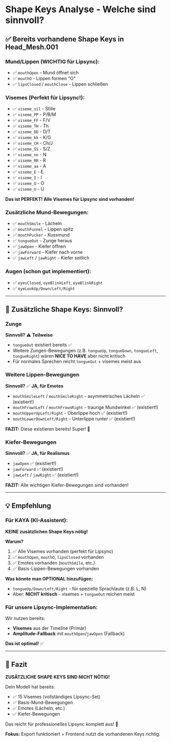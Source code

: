 # Shape Keys Analyse - Welche sind sinnvoll?

## ✅ Bereits vorhandene Shape Keys in Head_Mesh.001

### Mund/Lippen (WICHTIG für Lipsync):
- ✅ `mouthOpen` - Mund öffnet sich
- ✅ `mouthO` - Lippen formen "O"
- ✅ `lipsClosed` / `mouthClose` - Lippen schließen

### Visemes (Perfekt für Lipsync!):
- ✅ `viseme_sil` - Stille
- ✅ `viseme_PP` - P/B/M
- ✅ `viseme_FF` - F/V
- ✅ `viseme_TH` - Th
- ✅ `viseme_DD` - D/T
- ✅ `viseme_kk` - K/G
- ✅ `viseme_CH` - Ch/J
- ✅ `viseme_SS` - S/Z
- ✅ `viseme_nn` - N
- ✅ `viseme_RR` - R
- ✅ `viseme_aa` - A
- ✅ `viseme_E` - E
- ✅ `viseme_I` - I
- ✅ `viseme_O` - O
- ✅ `viseme_U` - U

**Das ist PERFEKT! Alle Visemes für Lipsync sind vorhanden!**

### Zusätzliche Mund-Bewegungen:
- ✅ `mouthSmile` - Lächeln
- ✅ `mouthFunnel` - Lippen spitz
- ✅ `mouthPucker` - Kussmund
- ✅ `tongueOut` - Zunge heraus
- ✅ `jawOpen` - Kiefer öffnen
- ✅ `jawForward` - Kiefer nach vorne
- ✅ `jawLeft` / `jawRight` - Kiefer seitlich

### Augen (schon gut implementiert):
- ✅ `eyesClosed`, `eyeBlinkLeft`, `eyeBlinkRight`
- ✅ `eyeLookUp/Down/Left/Right`

---

## 🤔 Zusätzliche Shape Keys: Sinnvoll?

### **Zunge**
**Sinnvoll?** ⚠️ **Teilweise**
- `tongueOut` existiert bereits ✅
- Weitere Zungen-Bewegungen (z.B. `tongueUp`, `tongueDown`, `tongueLeft`, `tongueRight`) wären **NICE TO HAVE** aber nicht kritisch
- Für normales Sprechen reicht `tongueOut` + visemes meist aus

### **Weitere Lippen-Bewegungen**
**Sinnvoll?** ✅ **JA, für Emotes**
- `mouthSmileLeft` / `mouthSmileRight` - asymmetrisches Lächeln ✅ (existiert!)
- `mouthFrownLeft` / `mouthFrownRight` - traurige Mundwinkel ✅ (existiert!)
- `mouthUpperUpLeft/Right` - Oberlippe hoch ✅ (existiert!)
- `mouthLowerDownLeft/Right` - Unterlippe runter ✅ (existiert!)

**FAZIT:** Diese existieren bereits! Super! 🎉

### **Kiefer-Bewegungen**
**Sinnvoll?** ✅ **JA, für Realismus**
- `jawOpen` ✅ (existiert!)
- `jawForward` ✅ (existiert!)
- `jawLeft` / `jawRight` ✅ (existiert!)

**FAZIT:** Alle wichtigen Kiefer-Bewegungen sind vorhanden!

---

## 💡 Empfehlung

### **Für KAYA (KI-Assistent):**
**KEINE zusätzlichen Shape Keys nötig!**

**Warum?**
1. ✅ Alle Visemes vorhanden (perfekt für Lipsync)
2. ✅ `mouthOpen`, `mouthO`, `lipsClosed` vorhanden
3. ✅ Emotes vorhanden (`mouthSmile`, etc.)
4. ✅ Basis-Lippen-Bewegungen vorhanden

**Was könnte man OPTIONAL hinzufügen:**
- `tongueUp/Down/Left/Right` - für spezielle Sprachlaute (z.B. L, N)
- Aber: **NICHT kritisch** - visemes + `tongueOut` reichen meist

### **Für unsere Lipsync-Implementation:**
Wir nutzen bereits:
- **Visemes** aus der Timeline (Primär)
- **Amplitude-Fallback** mit `mouthOpen`/`jawOpen` (Fallback)

**Das ist optimal!** ✅

---

## 🎯 Fazit

**ZUSÄTZLICHE SHAPE KEYS SIND NICHT NÖTIG!**

Dein Modell hat bereits:
- ✅ 15 Visemes (vollständiges Lipsync-Set)
- ✅ Basis-Mund-Bewegungen
- ✅ Emotes (Lächeln, etc.)
- ✅ Kiefer-Bewegungen

Das reicht für professionelles Lipsync komplett aus! 🎉

**Fokus:** Export funktioniert + Frontend nutzt die vorhandenen Keys richtig.

